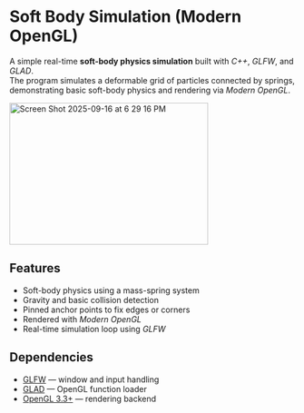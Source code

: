 # Soft Body Simulation (Modern OpenGL)
A simple real-time **soft-body physics simulation** built with _C++_, _GLFW_, and _GLAD_.  
The program simulates a deformable grid of particles connected by springs, demonstrating basic soft-body physics and rendering via _Modern OpenGL_.

<img width="350" height="250" alt="Screen Shot 2025-09-16 at 6 29 16 PM" src="https://github.com/user-attachments/assets/38bfbb30-3cf2-447b-b1d4-44fdd4e302a3" />

## Features
- Soft-body physics using a mass-spring system
- Gravity and basic collision detection
- Pinned anchor points to fix edges or corners
- Rendered with _Modern OpenGL_
- Real-time simulation loop using _GLFW_
  
## Dependencies
- [GLFW](https://www.glfw.org/) — window and input handling  
- [GLAD](https://glad.dav1d.de/) — OpenGL function loader  
- [OpenGL 3.3+](https://www.opengl.org/) — rendering backend  

